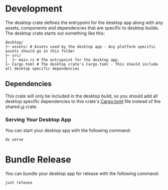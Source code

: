 # Development

The desktop crate defines the entrypoint for the desktop app along with any assets, components and dependencies that are specific to desktop builds. The desktop crate starts out something like this:

```
desktop/
├─ assets/ # Assets used by the desktop app - Any platform specific assets should go in this folder
├─ src/
│  ├─ main.rs # The entrypoint for the desktop app.
├─ Cargo.toml # The desktop crate's Cargo.toml - This should include all desktop specific dependencies
```

## Dependencies
This crate will only be included in the desktop build, so you should add all desktop specific dependencies to this crate's [Cargo.toml](../Cargo.toml) file instead of the shared [ui](../ui/Cargo.toml) crate.

### Serving Your Desktop App

You can start your desktop app with the following command:

```bash
dx serve
```

# Bundle Release 

You can bundle your desktop app for release with the following command:

```bash
just release
```
